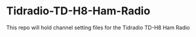 # Tidradio-TD-H8-Ham-Radio
This repo will hold channel setting files for the Tidradio TD-H8 Ham Radio
